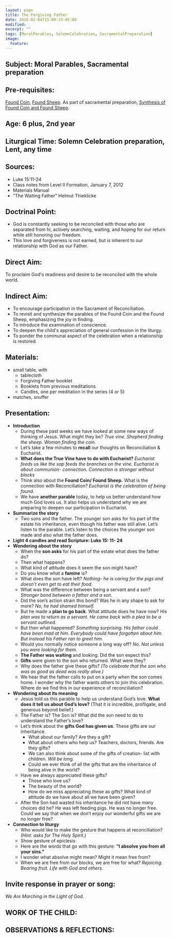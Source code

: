 ```yaml
---
layout: page
title: The Forgiving Father
date: 2016-02-04T15:09:33-05:00
modified:
excerpt: ""
tags: [MoralParables, SolemnCelebration, SacramentalPreparation]
image:
  feature:
---
```


## Subject: Moral Parables, Sacramental preparation

## Pre-requisites:
[Found Coin](../../Atrium2/Parables/FoundCoin), [Found Sheep](../../Atrium2/Parables/FoundSheep). As part of sacramental preparation, [Synthesis of Found Coin and Found Sheep](../FoundCoinSheep).

## Age: 6 plus, 2nd year

## Liturgical Time: Solemn Celebration preparation, Lent, any time

## Sources:

* Luke 15:11-24
* Class notes from Level II Formation, January 7, 2012
* Materials Manual
* "The Waiting Father" Helmut Thieklicke

## Doctrinal Point:

* God is constantly seeking to be reconciled with those who are separated from hi, actively searching, waiting, and hoping for our return while still honoring our freedom.
* This love and forgiveness is not earned, but is inherent to our relationship with God as our Father.

## Direct Aim:
To proclaim God's readiness and desire to be reconciled with the whole world.

## Indirect Aim:

* To encourage participation in the Sacrament of Reconciliation.
* To revisit and synthesize the parables of the Found Coin and the Found Sheep, emphasizing the joy in finding.
* To introduce the examination of conscience.
* To deepen the child's appreciation of general confession in the liturgy.
* To ponder the communal aspect of the celebration when a relationship is restored.

## Materials:

* small table, with
  * tablecloth
  * Forgiving Father booklet
  * Booklets from previous meditations
  * Candles, one per meditation in the series (4 or 5)
* matches, snuffer

## Presentation:

* **Introduction**
  * During these past weeks we have looked at some new ways of thinking of Jesus. What might they be? *True vine. Shepherd finding the sheep. Woman finding the coin.*
  * Let’s take a few minutes to **recall** our thoughts on Reconciliation & Eucharist.
  * **What does the True Vine have to do with Eucharist?** *Eucharist feeds us like the sap feeds the branches on the vine. Eucharist is about communion- connection. Connection is stronger without blocks*
  * Think also about the **Found Coin/ Found Sheep.** What is the connection with Reconciliation? *Eucharist is the celebration of being found.*
  * We have **another parable** today, to help us better understand how much God loves us. It also helps us understand why we are preparing to deepen our participation in Eucharist.
* **Summarize the story**
  * Two sons and the father. The younger son asks for his part of the estate his inheritance, even though his father was still alive. Let’s listen to the parable. Let’s listen to the choices the younger son made and also what the father does.
* **Light 4 candles and read Scripture: Luke 15: 11- 24**
* **Wondering about the story**
  * When the **son asks** for his part of the estate what does the father do?
  * Then what happens?
  * What kind of attitude does it seem the son might have?
  * Do you know what a **famine** is?
  * What does the son have left? *Nothing- he is caring for the pigs and doesn’t even get to eat their food.*
  * What was the difference between being a servant and a son? *Stronger bond between a father and a son.*
  * Did the son’s action strain this bond? Was he in any shape to ask for more? *No, he had shamed himself.*
  * But he made a **plan to go back**.  What attitude does he have now? *His plan was to return as a servant. He came back with a plea to be a servant outlined.*
  * But then what happened? *Something surprising. His father could have been mad at him. Everybody could have forgotten about him. But instead his Father ran to greet him.*
  * Would you normally notice someone a long way off? *No. Not unless you were looking for them.*
  * **The Father was waiting** and looking. Did the son expect this?
  * **Gifts** were given to the son who returned. What were they?
  * Why does the father give these gifts? *(To celebrate that the son who was as good as dead was really alive.)*
  * We hear that the father calls to put on a party when the son comes home.  I wonder why the father wants others to join this celebration. Where do we find this in our experience of reconciliation?
* **Wondering about its meaning**
  * Jesus told us this parable to help us understand God’s love. **What does it tell us about God’s love?** (That it is incredible, profligate, and generous beyond belief.)
  * The Father is? The Son is? What did the son need to do to understand the Father’s love?
  * Let’s think about the **gifts God has given us**. These gifts are our inheritance.
    * What about our family? Are they a gift?
    * What about others who help us?  Teachers, doctors, friends. Are they gifts?
    * We can also think about some of the gifts of creation- list with children. *Will be long.*
    * Could we ever think of all the gifts that are the inheritance of being alive in the world?
  * Have we always appreciated these gifts?
    * Those who love us?
    * The beauty of the world?
    * How do we miss appreciating these as gifts? What kind of attitude do we have about all we have been given?
  * After the Son had wasted his inheritance he did not have many choices did he? He was left feeding pigs. He was no longer free. Could we say that when we don’t enjoy our wonderful gifts we are no longer free?
* **Connection to liturgy**
  * Who would like to make the gesture that happens at reconciliation? *(Hint: asks for The Holy Spirit.)*
  * Show gesture of epiclesis
  * Here are the words that go with this gesture: **“I absolve you from all your sins.”**
  * I wonder what absolve might mean? Might it mean free from?
  * When we are free from our blocks, we are free for what? *Rejoicing. Bearing fruit. Life with God and others.*

## Invite response in prayer or song:

*We Are Marching in the Light of God.*

## WORK OF THE CHILD:

## OBSERVATIONS & REFLECTIONS:
